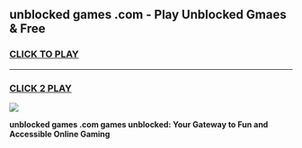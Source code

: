 
## unblocked games .com - Play Unblocked Gmaes & Free
<h3>
<a href="https://premium.freeplayer.one?title=unblocked_games_.com&ref=20F">CLICK TO PLAY</a></h3>
<hr>

<h3>
<a href="https://premium.freeplayer.one?title=unblocked_games_.com&ref=20F">CLICK 2 PLAY</a>
  
</h3>

<a href="https://premium.freeplayer.one?title=unblocked_games_.com&ref=20F/"><img src="https://clearcache.store/games.png"></a>


**unblocked games .com games unblocked: Your Gateway to Fun and Accessible Online Gaming**
